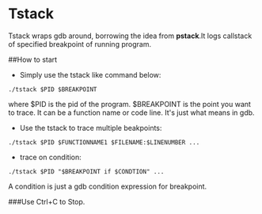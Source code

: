 
# Tstack


Tstack wraps gdb around, borrowing the idea from **pstack**.It logs callstack of specified breakpoint of running program. 

##How to start

- Simply use the tstack like command below:

```Shell
./tstack $PID $BREAKPOINT
```

where \$PID is the pid of the program. \$BREAKPOINT is the point you want to trace. It can be a function name or code line. It's just what means in gdb.

- Use the tstack to trace multiple beakpoints:

```Shell
./tstack $PID $FUNCTIONNAME1 $FILENAME:$LINENUMBER ...
```
- trace on condition:

```Shell
./tstack $PID "$BREAKPOINT if $CONDTION" ...
```

A condition is just a gdb condition expression for breakpoint.

###Use Ctrl+C to Stop.